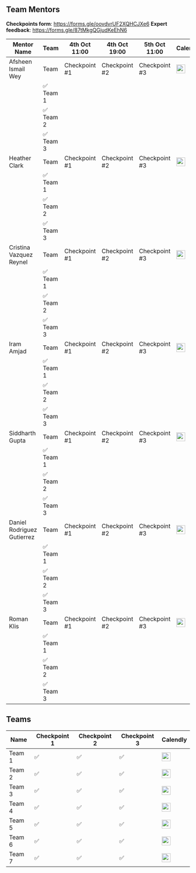 
## Team Mentors 

**Checkpoints form**: https://forms.gle/oovdvrUF2XQHCJXe6
**Expert feedback**: https://forms.gle/87tMkgQGjudKeEhN6

| Mentor Name | Team|  4th Oct 11:00 | 4th Oct 19:00 | 5th Oct 11:00 |  Calendly |
|---|---|---|---|---|---|
| Afsheen Ismail Wey | Team  | Checkpoint #1 | Checkpoint #2 | Checkpoint #3 | [<img src="https://cdn-icons-png.flaticon.com/512/747/747310.png" width="24"/>](YOUR_CALENDLY_URL) |
|  | ✅ Team 1 |  |  |  |  |  |
|  | ✅ Team 2 |  |  |  |  |  |
|  | ✅ Team 3 |  |  |  |  |  |
| Heather Clark | Team  | Checkpoint #1 | Checkpoint #2 | Checkpoint #3  | [<img src="https://cdn-icons-png.flaticon.com/512/747/747310.png" width="24"/>](YOUR_CALENDLY_URL) |
|  | ✅ Team 1 |  |  |  |  |  |
|  | ✅ Team 2 |  |  |  |  |  |
|  | ✅ Team 3 |  |  |  |  |  |
| Cristina Vazquez Reynel |Team  | Checkpoint #1 | Checkpoint #2 | Checkpoint #3 | [<img src="https://cdn-icons-png.flaticon.com/512/747/747310.png" width="24"/>](YOUR_CALENDLY_URL) |
|  | ✅ Team 1 |  |  |  |  |  |
|  | ✅ Team 2 |  |  |  |  |  |
|  | ✅ Team 3 |  |  |  |  |  |
| Iram Amjad | Team  | Checkpoint #1 | Checkpoint #2 | Checkpoint #3 |  [<img src="https://cdn-icons-png.flaticon.com/512/747/747310.png" width="24"/>](YOUR_CALENDLY_URL) |
|  | ✅ Team 1 |  |  |  |  |  |
|  | ✅ Team 2 |  |  |  |  |  |
|  | ✅ Team 3 |  |  |  |  |  |
| Siddharth Gupta | Team  | Checkpoint #1 | Checkpoint #2 | Checkpoint #3 |  [<img src="https://cdn-icons-png.flaticon.com/512/747/747310.png" width="24"/>](YOUR_CALENDLY_URL) |
|  | ✅ Team 1 |  |  |  |  |  |
|  | ✅ Team 2 |  |  |  |  |  |
|  | ✅ Team 3 |  |  |  |  |  |
| Daniel Rodriguez Gutierrez | Team  | Checkpoint #1 | Checkpoint #2 | Checkpoint #3| [<img src="https://cdn-icons-png.flaticon.com/512/747/747310.png" width="24"/>](YOUR_CALENDLY_URL) |
|  | ✅ Team 1 |  |  |  |  |  |
|  | ✅ Team 2 |  |  |  |  |  |
|  | ✅ Team 3 |  |  |  |  |  |
| Roman Klis | Team  | Checkpoint #1 | Checkpoint #2 | Checkpoint #3|  [<img src="https://cdn-icons-png.flaticon.com/512/747/747310.png" width="24"/>](YOUR_CALENDLY_URL) |
|  | ✅ Team 1 |  |  |  |  |  |
|  | ✅ Team 2 |  |  |  |  |  |
|  | ✅ Team 3 |  |  |  |  |  |


## Teams

| Name | Checkpoint 1 | Checkpoint 2 | Checkpoint 3 | Calendly |
|---|---|---|---|---|
| Team 1  | ✅  | ✅  | ✅  | [<img src="https://cdn-icons-png.flaticon.com/512/747/747310.png" width="24"/>](YOUR_CALENDLY_URL) |
| Team 2 | ✅  | ✅  | ✅   | [<img src="https://cdn-icons-png.flaticon.com/512/747/747310.png" width="24"/>](YOUR_CALENDLY_URL) |
| Team 3 | ✅  | ✅  | ✅  |  [<img src="https://cdn-icons-png.flaticon.com/512/747/747310.png" width="24"/>](YOUR_CALENDLY_URL) |
| Team 4 | ✅  | ✅  | ✅  |  [<img src="https://cdn-icons-png.flaticon.com/512/747/747310.png" width="24"/>](YOUR_CALENDLY_URL) |
| Team 5 | ✅  | ✅  | ✅  |  [<img src="https://cdn-icons-png.flaticon.com/512/747/747310.png" width="24"/>](YOUR_CALENDLY_URL) |
| Team 6 | ✅  | ✅  | ✅  |   [<img src="https://cdn-icons-png.flaticon.com/512/747/747310.png" width="24"/>](YOUR_CALENDLY_URL) |
| Team 7 | ✅  | ✅  | ✅  |  [<img src="https://cdn-icons-png.flaticon.com/512/747/747310.png" width="24"/>](YOUR_CALENDLY_URL) |
